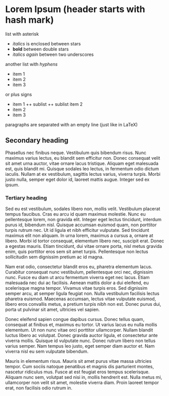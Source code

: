 # Lorem Ipsum (header starts with hash mark)

list with asterisk

* *italics* is enclosed between stars
* **bold** between double stars
* _italics again_ between two underscores

another list with _hyphens_

- item 1
- item 2
- item 3

or plus signs

+ item 1
++ sublist
++ sublist item 2
+ item 2
+ item 3

paragraphs are separated with an empty line (just like in LaTeX)

## Secondary heading

Phasellus nec finibus neque. Vestibulum quis bibendum risus. Nunc maximus varius lectus, eu blandit sem efficitur non. Donec consequat velit sit amet urna auctor, vitae ornare lacus tristique. Aliquam eget malesuada est, quis blandit mi. Quisque sodales leo lectus, in fermentum odio dictum iaculis. Nullam at ex vestibulum, sagittis lectus varius, viverra turpis. Morbi justo nulla, semper eget dolor id, laoreet mattis augue. Integer sed ex ipsum.

### Tertiary heading

Sed eu est vestibulum, sodales libero non, mollis velit. Vestibulum placerat tempus faucibus. Cras eu arcu id quam maximus molestie. Nunc eu pellentesque lorem, non gravida elit. Integer eget lectus tincidunt, interdum purus id, bibendum nisl. Quisque accumsan euismod quam, non porttitor turpis rutrum nec. Ut id ligula et nibh efficitur vulputate. Sed tincidunt maximus elit non aliquam. In urna lorem, maximus a cursus a, ornare at libero. Morbi id tortor consequat, elementum libero nec, suscipit erat. Donec a egestas mauris. Etiam tincidunt, dui vitae ornare porta, nisl metus gravida enim, quis porttitor eros sem sit amet turpis. Pellentesque non lectus sollicitudin sem dignissim pretium ac id magna.

Nam erat odio, consectetur blandit eros eu, pharetra elementum lacus. Curabitur consequat nunc vestibulum, pellentesque orci nec, dignissim nunc. Fusce eu diam ut arcu fermentum viverra eget nec lacus. Etiam malesuada nec dui ac facilisis. Aenean mattis dolor a dui eleifend, eu scelerisque magna tempor. Vivamus vitae turpis eros. Sed dignissim semper arcu, at semper ligula feugiat non. Nulla vestibulum facilisis lectus pharetra euismod. Maecenas accumsan, lectus vitae vulputate euismod, libero eros convallis metus, a pretium turpis nibh non est. Donec purus dui, porta ut pulvinar sit amet, ultricies vel sapien.

Donec eleifend sapien congue dapibus cursus. Donec tellus quam, consequat at finibus et, maximus eu tortor. Ut varius lacus eu nulla mollis elementum. Ut non nunc vitae orci porttitor ullamcorper. Nullam blandit luctus libero ac volutpat. Donec gravida auctor ligula, et consectetur ante viverra mollis. Quisque id vulputate nunc. Donec rutrum libero non tellus varius semper. Nam tempus leo justo, eget semper diam auctor et. Nam viverra nisl eu sem vulputate bibendum.

Mauris in elementum risus. Mauris sit amet purus vitae massa ultricies tempor. Cum sociis natoque penatibus et magnis dis parturient montes, nascetur ridiculus mus. Fusce at est feugiat eros tempus scelerisque. Aliquam nunc sem, volutpat sed nisi in, mollis hendrerit est. Nulla metus mi, ullamcorper non velit sit amet, molestie viverra diam. Proin laoreet tempor erat, non facilisis odio rutrum in.
